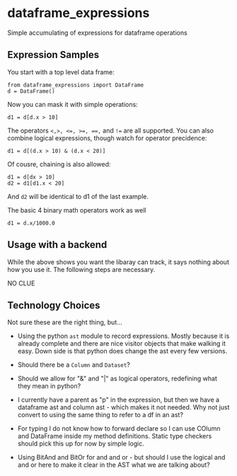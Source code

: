 # dataframe_expressions
 Simple accumulating of expressions for dataframe operations

## Expression Samples

You start with a top level data frame:

```
from dataframe_expressions import DataFrame
d = DataFrame()
```

Now you can mask it with simple operations:

```
d1 = d[d.x > 10]
```

The operators `<,>, <=, >=, ==,` and `!=` are all supported. You can also combine logical expressions, though watch for operator precidence:

```
d1 = d[(d.x > 10) & (d.x < 20)]
```

Of cousre, chaining is also allowed:

```
d1 = d[dx > 10]
d2 = d1[d1.x < 20]
```

And `d2` will be identical to d1 of the last example.

The basic 4 binary math operators work as well

```
d1 = d.x/1000.0
```

## Usage with a backend

While the above shows you want the libaray can track, it says nothing about how you use it. The following steps are necessary.

NO CLUE

## Technology Choices

Not sure these are the right thing, but...

- Using the python `ast` module to record expressions. Mostly because it is already complete and there are nice visitor objects that make walking it easy. Down side is that python does change the ast every few versions.

- Should there be a `Column` and `Dataset`?

- Should we allow for "&" and "|" as logical operators, redefining what they mean in python?

- I currently have a parent as "p" in the expression, but then we have a dataframe ast and column ast - which makes it not needed. Why not just convert to using the same thing to refer to a df in an ast?

- For typing I do not know how to forward declare so I can use COlumn and DataFrame inside my method definitions. Static type checkers should pick this up for now by simple logic.

- Using BitAnd and BitOr for and and or - but should I use the logical and and or here to make it clear in the AST what we are talking about?
